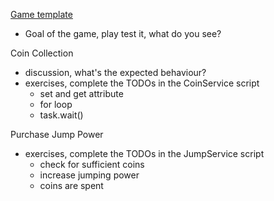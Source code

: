 [Game template](https://github.com/yili-gat/little-robloxers/blob/main/week03/obby_template.rbxl)
* Goal of the game, play test it, what do you see?

Coin Collection
* discussion, what's the expected behaviour?
* exercises, complete the TODOs in the CoinService script
  * set and get attribute
  * for loop
  * task.wait()

Purchase Jump Power
* exercises, complete the TODOs in the JumpService script
  * check for sufficient coins
  * increase jumping power
  * coins are spent
